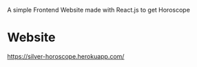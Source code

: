 A simple Frontend Website made with React.js to get Horoscope

# Website
https://silver-horoscope.herokuapp.com/
